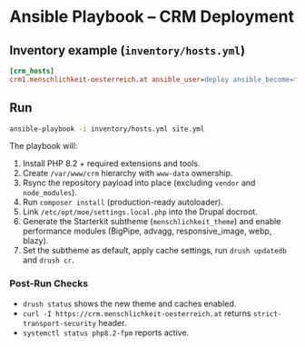 # Ansible Playbook – CRM Deployment

## Inventory example (`inventory/hosts.yml`)
```ini
[crm_hosts]
crm1.menschlichkeit-oesterreich.at ansible_user=deploy ansible_become=true
```

## Run
```bash
ansible-playbook -i inventory/hosts.yml site.yml
```

The playbook will:
1. Install PHP 8.2 + required extensions and tools.
2. Create `/var/www/crm` hierarchy with `www-data` ownership.
3. Rsync the repository payload into place (excluding `vendor` and `node_modules`).
4. Run `composer install` (production-ready autoloader).
5. Link `/etc/opt/moe/settings.local.php` into the Drupal docroot.
6. Generate the Starterkit subtheme (`menschlichkeit_theme`) and enable performance modules (BigPipe, advagg, responsive_image, webp, blazy).
7. Set the subtheme as default, apply cache settings, run `drush updatedb` and `drush cr`.

### Post-Run Checks
- `drush status` shows the new theme and caches enabled.
- `curl -I https://crm.menschlichkeit-oesterreich.at` returns `strict-transport-security` header.
- `systemctl status php8.2-fpm` reports active.
